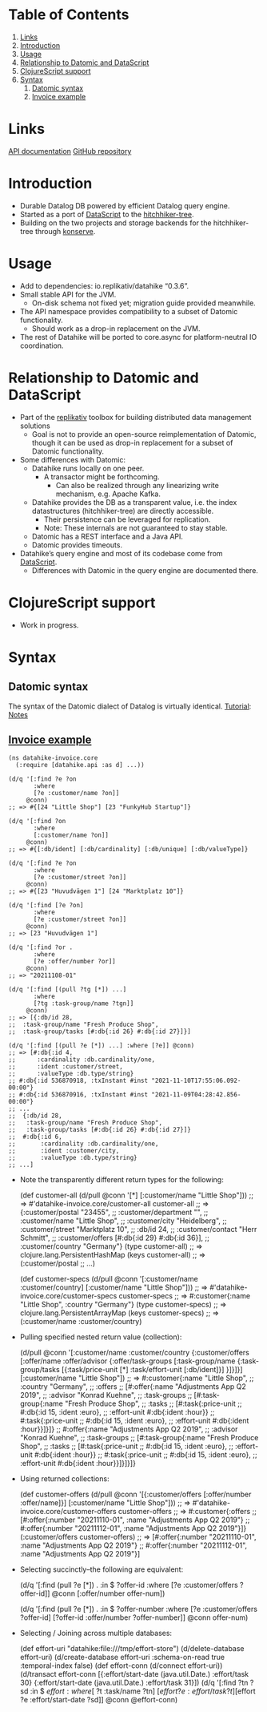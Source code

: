 
# Table of Contents

1.  [Links](#orgb362bfb)
2.  [Introduction](#org4fbcab8)
3.  [Usage](#orgdc8833b)
4.  [Relationship to Datomic and DataScript](#orgb626c27)
5.  [ClojureScript support](#orgc52eab5)
6.  [Syntax](#orgbf69534)
    1.  [Datomic syntax](#org20c81af)
    2.  [Invoice example](#orgfbf7ddb)



<a id="orgb362bfb"></a>

# Links

[API documentation](https://cljdoc.org/d/io.replikativ/datahike/0.3.6/doc/readme)
[GitHub repository](https://github.com/replikativ/datahike)


<a id="org4fbcab8"></a>

# Introduction

-   Durable Datalog DB powered by efficient Datalog query engine.
-   Started as a port of [DataScript](https://github.com/tonsky/DataScript) to the [hitchhiker-tree](https://github.com/datacrypt-project/hitchhiker-tree).
-   Building on the two projects and storage backends for the hitchhiker-tree through [konserve](https://github.com/replikativ/konserve).


<a id="orgdc8833b"></a>

# Usage

-   Add to dependencies: io.replikativ/datahike &ldquo;0.3.6&rdquo;.
-   Small stable API for the JVM.
    -   On-disk schema not fixed yet; migration guide provided meanwhile.
-   The API namespace provides compatibility to a subset of Datomic functionality.
    -   Should work as a drop-in replacement on the JVM.
-   The rest of Datahike will be ported to core.async for platform-neutral IO coordination.


<a id="orgb626c27"></a>

# Relationship to Datomic and DataScript

-   Part of the [replikativ](https://github.com/replikativ) toolbox for building distributed data management solutions
    -   Goal is not to provide an open-source reimplementation of Datomic, though it can be used as drop-in replacement for a subset of Datomic functionality.
-   Some differences with Datomic:
    -   Datahike runs locally on one peer.
        -   A transactor might be forthcoming.
            -   Can also be realized through any linearizing write mechanism, e.g. Apache Kafka.
    -   Datahike provides the DB as a transparent value, i.e. the index datastructures (hitchhiker-tree) are directly accessible.
        -   Their persistence can be leveraged for replication.
        -   Note: These internals are not guaranteed to stay stable.
    -   Datomic has a REST interface and a Java API.
    -   Datomic provides timeouts.
-   Datahike&rsquo;s query engine and most of its codebase come from [DataScript](https://github.com/tonsky/DataScript).
    -   Differences with Datomic in the query engine are documented there.


<a id="orgc52eab5"></a>

# ClojureScript support

-   Work in progress.


<a id="orgbf69534"></a>

# Syntax


<a id="org20c81af"></a>

## Datomic syntax

The syntax of the Datomic dialect of Datalog is virtually identical.
[Tutorial](http://www.learndatalogtoday.org/): [Notes](../datomic/notes.md)


<a id="orgfbf7ddb"></a>

## [Invoice example](https://gitlab.com/replikativ/datahike-invoice/-/blob/master/src/datahike_invoice/core.clj)

    (ns datahike-invoice.core
      (:require [datahike.api :as d] ...))
    
    (d/q '[:find ?e ?on
           :where
           [?e :customer/name ?on]]
         @conn)
    ;; => #{[24 "Little Shop"] [23 "FunkyHub Startup"]}
    
    (d/q '[:find ?on
           :where
           [:customer/name ?on]]
         @conn)
    ;; => #{[:db/ident] [:db/cardinality] [:db/unique] [:db/valueType]}
    
    (d/q '[:find ?e ?on
           :where
           [?e :customer/street ?on]]
         @conn)
    ;; => #{[23 "Huvudvägen 1"] [24 "Marktplatz 10"]}
    
    (d/q '[:find [?e ?on]
           :where
           [?e :customer/street ?on]]
         @conn)
    ;; => [23 "Huvudvägen 1"]
    
    (d/q '[:find ?or .
           :where
           [?e :offer/number ?or]]
         @conn)
    ;; => "20211108-01"
    
    (d/q '[:find [(pull ?tg [*]) ...]
           :where
           [?tg :task-group/name ?tgn]]
         @conn)
    ;; => [{:db/id 28,
    ;;  :task-group/name "Fresh Produce Shop",
    ;;  :task-group/tasks [#:db{:id 26} #:db{:id 27}]}]
    
    (d/q '[:find [(pull ?e [*]) ...] :where [?e]] @conn)
    ;; => [#:db{:id 4,
    ;;      :cardinality :db.cardinality/one,
    ;;      :ident :customer/street,
    ;;      :valueType :db.type/string}
    ;; #:db{:id 536870918, :txInstant #inst "2021-11-10T17:55:06.092-00:00"}
    ;; #:db{:id 536870916, :txInstant #inst "2021-11-09T04:28:42.856-00:00"}
    ;; ...
    ;;  {:db/id 28,
    ;;   :task-group/name "Fresh Produce Shop",
    ;;   :task-group/tasks [#:db{:id 26} #:db{:id 27}]}
    ;;  #:db{:id 6,
    ;;       :cardinality :db.cardinality/one,
    ;;       :ident :customer/city,
    ;;       :valueType :db.type/string}
    ;; ...]

-   Note the transparently different return types for the following:

    (def customer-all (d/pull @conn '[*] [:customer/name "Little Shop"]))
    ;; => #'datahike-invoice.core/customer-all
    customer-all
    ;; => {:customer/postal "23455",
    ;; :customer/department "",
    ;; :customer/name "Little Shop",
    ;; :customer/city "Heidelberg",
    ;; :customer/street "Marktplatz 10",
    ;; :db/id 24,
    ;; :customer/contact "Herr Schmitt",
    ;; :customer/offers [#:db{:id 29} #:db{:id 36}],
    ;; :customer/country "Germany"}
    (type customer-all)
    ;; => clojure.lang.PersistentHashMap
    (keys customer-all)
    ;; => (:customer/postal
    ;; ...)
    
    (def customer-specs (d/pull @conn '[:customer/name :customer/country]
      [:customer/name "Little Shop"]))
    ;; => #'datahike-invoice.core/customer-specs
    customer-specs
    ;; => #:customer{:name "Little Shop", :country "Germany"}
    (type customer-specs)
    ;; => clojure.lang.PersistentArrayMap
    (keys customer-specs)
    ;; => (:customer/name :customer/country)

-   Pulling specified nested return value (collection):

    (d/pull @conn '[:customer/name :customer/country
                    {:customer/offers
                     [:offer/name :offer/advisor
                      {:offer/task-groups
                       [:task-group/name
                        {:task-group/tasks [{:task/price-unit [*]
                                             :task/effort-unit [:db/ident]}]
                          }]}]}]
          [:customer/name "Little Shop"])
    ;; => #:customer{:name "Little Shop",
    ;;           :country "Germany",
    ;;           :offers
    ;;           [#:offer{:name "Adjustments App Q2 2019",
    ;;                    :advisor "Konrad Kuehne",
    ;;                    :task-groups
    ;;                    [#:task-group{:name "Fresh Produce Shop",
    ;;                                  :tasks
    ;;                                  [#:task{:price-unit
    ;;                                          #:db{:id 15, :ident :euro},
    ;;                                          :effort-unit #:db{:ident :hour}}
    ;;                                   #:task{:price-unit
    ;;                                          #:db{:id 15, :ident :euro},
    ;;                                          :effort-unit #:db{:ident :hour}}]}]}
    ;;            #:offer{:name "Adjustments App Q2 2019",
    ;;                    :advisor "Konrad Kuehne",
    ;;                    :task-groups
    ;;                    [#:task-group{:name "Fresh Produce Shop",
    ;;                                  :tasks
    ;;                                  [#:task{:price-unit
    ;;                                          #:db{:id 15, :ident :euro},
    ;;                                          :effort-unit #:db{:ident :hour}}
    ;;                                   #:task{:price-unit
    ;;                                          #:db{:id 15, :ident :euro},
    ;;                                          :effort-unit #:db{:ident :hour}}]}]}]}

-   Using returned collections:

    (def customer-offers (d/pull @conn '[{:customer/offers [:offer/number :offer/name]}]
                                 [:customer/name "Little Shop"]))
    ;; => #'datahike-invoice.core/customer-offers
    customer-offers
    ;; => #:customer{:offers
    ;;           [#:offer{:number "20211110-01", :name "Adjustments App Q2 2019"}
    ;;            #:offer{:number "20211112-01", :name "Adjustments App Q2 2019"}]}
    (:customer/offers customer-offers)
    ;; => [#:offer{:number "20211110-01", :name "Adjustments App Q2 2019"}
    ;; #:offer{:number "20211112-01", :name "Adjustments App Q2 2019"}]

-   Selecting succinctly&#x2013;the following are equivalent:

    (d/q '[:find (pull ?e [*]) .
           :in $ ?offer-id
           :where
           [?e :customer/offers ?offer-id]]
         @conn [:offer/number offer-num])
    
    (d/q '[:find (pull ?e [*]) .
           :in $ ?offer-number
           :where
           [?e :customer/offers ?offer-id]
           [?offer-id :offer/number ?offer-number]]
         @conn offer-num)

-   Selecting / Joining across multiple databases:

    (def effort-uri "datahike:file:///tmp/effort-store")
    (d/delete-database effort-uri)
    (d/create-database effort-uri :schema-on-read true :temporal-index false)
    (def effort-conn (d/connect effort-uri))
    (d/transact effort-conn [{:effort/start-date (java.util.Date.)
                              :effort/task 30}
                             {:effort/start-date (java.util.Date.)
                              :effort/task 31}])
    (d/q '[:find ?tn ?sd
           :in $ $effort
           :where
           [$ ?t :task/name ?tn]
           [$effort ?e :effort/task ?t]
           [$effort ?e :effort/start-date ?sd]]
         @conn
         @effort-conn)

